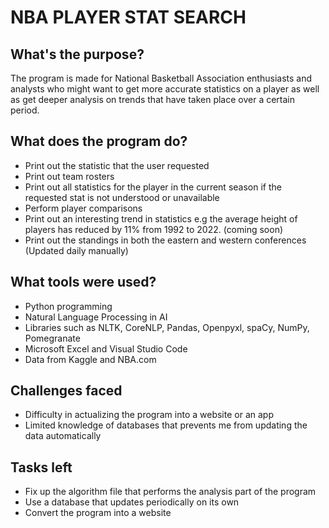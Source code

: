 # NBA PLAYER STAT SEARCH
## What's the purpose?
The program is made for National Basketball Association enthusiasts and analysts who might want to get more accurate statistics on a player as well as get 
deeper analysis on trends that have taken place over a certain period.

## What does the program do?
- Print out the statistic that the user requested
- Print out team rosters
- Print out all statistics for the player in the current season if the requested stat is not understood or unavailable
- Perform player comparisons
- Print out an interesting trend in statistics e.g the average height of players has reduced by 11% from 1992 to 2022. (coming soon)
- Print out the standings in both the eastern and western conferences (Updated daily manually)

## What tools were used?
- Python programming
- Natural Language Processing in AI
- Libraries such as NLTK, CoreNLP, Pandas, Openpyxl, spaCy, NumPy, Pomegranate
- Microsoft Excel and Visual Studio Code
- Data from Kaggle and NBA.com

## Challenges faced
- Difficulty in actualizing the program into a website or an app
- Limited knowledge of databases that prevents me from updating the data automatically

## Tasks left
- Fix up the algorithm file that performs the analysis part of the program
- Use a database that updates periodically on its own
- Convert the program into a website
